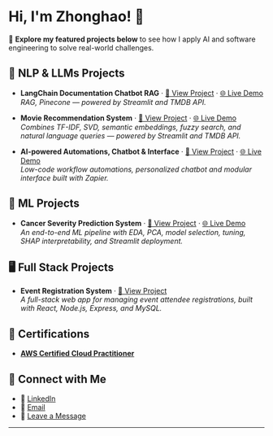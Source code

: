 # Hi, I'm Zhonghao! 👋

📂 **Explore my featured projects below** to see how I apply AI and software engineering to solve real-world challenges.

## 🧠 NLP & LLMs Projects
- **LangChain Documentation Chatbot RAG** · [🔗 View Project](https://github.com/z43zhang/langchain-chatbot) · [🌐 Live Demo](https://zhang-langchain-chatbot.streamlit.app/)  
  _RAG, Pinecone — powered by Streamlit and TMDB API._

- **Movie Recommendation System** · [🔗 View Project](https://github.com/z43zhang/movie-recommender) · [🌐 Live Demo](https://zhang-hybrid-recommender-system.streamlit.app/)  
  _Combines TF-IDF, SVD, semantic embeddings, fuzzy search, and natural language queries — powered by Streamlit and TMDB API._

- **AI-powered Automations, Chatbot & Interface** · [🔗 View Project](https://github.com/z43zhang/zapier-automation) · [🌐 Live Demo](https://new-interface-2a359d.zapier.app/main)  
  _Low-code workflow automations, personalized chatbot and modular interface built with Zapier._

## 🤖 ML Projects

- **Cancer Severity Prediction System** · [🔗 View Project](https://github.com/z43zhang/cancer-score) · [🌐 Live Demo](https://zhang-cancer-severity-predictor.streamlit.app/)  
  _An end-to-end ML pipeline with EDA, PCA, model selection, tuning, SHAP interpretability, and Streamlit deployment._

## 🖥️ Full Stack Projects

- **Event Registration System** · [🔗 View Project](https://github.com/z43zhang/event-registration)  
  _A full-stack web app for managing event attendee registrations, built with React, Node.js, Express, and MySQL._

## 📜 Certifications
- [**AWS Certified Cloud Practitioner**](https://www.credly.com/badges/d1d09b21-5a59-4503-9d14-ad13a3c0bd87)

## 🤳 Connect with Me

- 🔗 [LinkedIn](https://www.linkedin.com/in/zhonghao-zhang-842677285/)
- 📧 [Email](mailto:z43zhang@gmail.com)
- 💬 [Leave a Message](https://new-interface-2a359d.zapier.app/contact-me)

---





